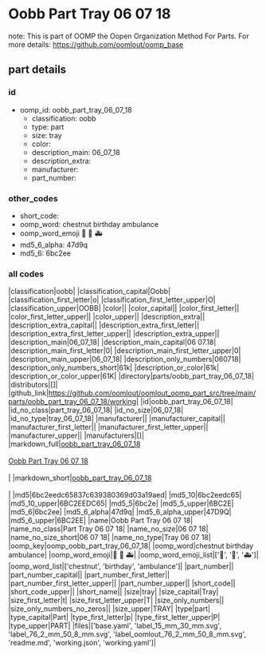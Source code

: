 # Oobb Part Tray 06 07 18  

note: This is part of OOMP the Oopen Organization Method For Parts. For more details: https://github.com/oomlout/oomp_base

##  part details





### id
* oomp_id: oobb_part_tray_06_07_18
  * classification: oobb
  * type: part
  * size: tray
  * color: 
  * description_main: 06_07_18
  * description_extra: 
  * manufacturer: 
  * part_number: 

### other_codes
* short_code: 
* oomp_word: chestnut birthday ambulance
* oomp_word_emoji :chestnut: :birthday: :ambulance:
* md5_6_alpha: 47d9q
* md5_6: 6bc2ee

### all codes 
|classification|oobb|
|classification_capital|Oobb|
|classification_first_letter|o|
|classification_first_letter_upper|O|
|classification_upper|OOBB|
|color||
|color_capital||
|color_first_letter||
|color_first_letter_upper||
|color_upper||
|description_extra||
|description_extra_capital||
|description_extra_first_letter||
|description_extra_first_letter_upper||
|description_extra_upper||
|description_main|06_07_18|
|description_main_capital|06 07.18|
|description_main_first_letter|0|
|description_main_first_letter_upper|0|
|description_main_upper|06_07_18|
|description_only_numbers|060718|
|description_only_numbers_short|61k|
|description_or_color|61k|
|description_or_color_upper|61K|
|directory|parts/oobb_part_tray_06_07_18|
|distributors|[]|
|github_link|https://github.com/oomlout/oomlout_oomp_part_src/tree/main/parts/oobb_part_tray_06_07_18/working|
|id|oobb_part_tray_06_07_18|
|id_no_class|part_tray_06_07_18|
|id_no_size|06_07_18|
|id_no_type|tray_06_07_18|
|manufacturer||
|manufacturer_capital||
|manufacturer_first_letter||
|manufacturer_first_letter_upper||
|manufacturer_upper||
|manufacturers|[]|
|markdown_full|[oobb_part_tray_06_07_18](https://github.com/oomlout/oomlout_oomp_part_src/tree/main/parts/oobb_part_tray_06_07_18/working)<br>[](https://github.com/oomlout/oomlout_oomp_part_src/tree/main/parts/oobb_part_tray_06_07_18/working)<br>[Oobb Part Tray 06 07 18](https://github.com/oomlout/oomlout_oomp_part_src/tree/main/parts/oobb_part_tray_06_07_18/working)<br><br>|
|markdown_short|[oobb_part_tray_06_07_18](https://github.com/oomlout/oomlout_oomp_part_src/tree/main/parts/oobb_part_tray_06_07_18/working)<br><br>|
|md5|6bc2eedc65837c639380369d03a19aed|
|md5_10|6bc2eedc65|
|md5_10_upper|6BC2EEDC65|
|md5_5|6bc2e|
|md5_5_upper|6BC2E|
|md5_6|6bc2ee|
|md5_6_alpha|47d9q|
|md5_6_alpha_upper|47D9Q|
|md5_6_upper|6BC2EE|
|name|Oobb Part Tray 06 07 18|
|name_no_class|Part Tray 06 07 18|
|name_no_size|06 07 18|
|name_no_size_short|06 07 18|
|name_no_type|Tray 06 07 18|
|oomp_key|oomp_oobb_part_tray_06_07_18|
|oomp_word|chestnut birthday ambulance|
|oomp_word_emoji|:chestnut: :birthday: :ambulance:|
|oomp_word_emoji_list|[':chestnut:', ':birthday:', ':ambulance:']|
|oomp_word_list|['chestnut', 'birthday', 'ambulance']|
|part_number||
|part_number_capital||
|part_number_first_letter||
|part_number_first_letter_upper||
|part_number_upper||
|short_code||
|short_code_upper||
|short_name||
|size|tray|
|size_capital|Tray|
|size_first_letter|t|
|size_first_letter_upper|T|
|size_only_numbers||
|size_only_numbers_no_zeros||
|size_upper|TRAY|
|type|part|
|type_capital|Part|
|type_first_letter|p|
|type_first_letter_upper|P|
|type_upper|PART|
|files|['base.yaml', 'label_15_mm_30_mm.svg', 'label_76_2_mm_50_8_mm.svg', 'label_oomlout_76_2_mm_50_8_mm.svg', 'readme.md', 'working.json', 'working.yaml']|
